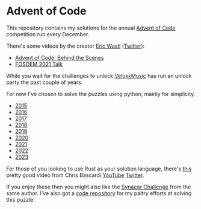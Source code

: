 # Advent of Code

This repository contains my solutions for the annual [Advent of Code](https://adventofcode.com)
competition run every December.

There's some videos by the creator [Eric Wastl](http://was.tl/) ([Twitter](https://twitter.com/ericwastl)):

  * [Advent of Code: Behind the Scenes](https://www.youtube.com/watch?v=CFWuwNDOnIo)
  * [FOSDEM 2021 Talk](https://ftp.osuosl.org/pub/fosdem/2021/D.perl/adventofcode.webm)

While you wait for the challenges to unlock [VeloxxMusic](https://www.twitch.tv/veloxxmusic) has run an unlock party the past couple of years.

For now I've chosen to solve the puzzles using python, mainly for simplicity.

  * [2015](./2015/README.md)
  * [2016](./2016/README.md)
  * [2017](./2017/README.md)
  * [2018](./2018/README.md)
  * [2019](./2019/README.md)
  * [2020](./2020/README.md)
  * [2021](./2021/README.md)
  * [2022](./2022/README.md)
  * [2023](./2023/README.md)

For those of you looking to use Rust as your solution language, there's [this](https://www.youtube.com/watch?v=fEQv-cqzbPg) pretty good video from Chris Bascardi [YouTube](https://www.youtube.com/@chrisbiscardi) [Twitter](https://twitter.com/chrisbiscardi).

If you enjoy these then you might also like the [Synacor Challenge](https://challenge.synacor.com/) from
the same author. I've also got a [code repository](https://github.com/rvaughan/synacor-challenge) for my paltry efforts at solving this puzzle.
